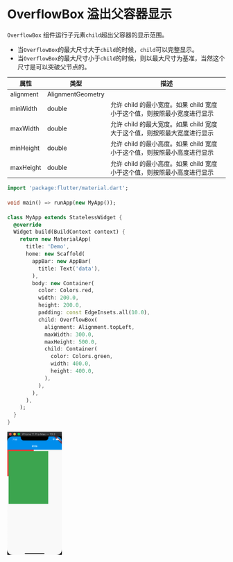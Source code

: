 
# OverflowBox 溢出父容器显示
`OverflowBox` 组件运行子元素`child`超出父容器的显示范围。

* 当`OverflowBox`的最大尺寸大于`child`的时候，`child`可以完整显示。
* 当`OverflowBox`的最大尺寸小于`child`的时候，则以最大尺寸为基准，当然这个尺寸是可以突破父节点的。

|属性|类型|描述|
| --- | --- | --- |
|alignment|AlignmentGeometry||
|minWidth|double|允许 child 的最小宽度。如果 child 宽度小于这个值，则按照最小宽度进行显示|
|maxWidth|double|允许 child 的最大宽度。如果 child 宽度大于这个值，则按照最大宽度进行显示|
|minHeight|double|允许 child 的最小高度。如果 child 宽度小于这个值，则按照最小高度进行显示|
|maxHeight|double|允许 child 的最小高度。如果 child 宽度小于这个值，则按照最小高度进行显示|

```dart
import 'package:flutter/material.dart';

void main() => runApp(new MyApp());

class MyApp extends StatelessWidget {
  @override
  Widget build(BuildContext context) {
    return new MaterialApp(
      title: 'Demo',
      home: new Scaffold(
        appBar: new AppBar(
          title: Text('data'),
        ),
        body: new Container(
          color: Colors.red,
          width: 200.0,
          height: 200.0,
          padding: const EdgeInsets.all(10.0),
          child: OverflowBox(
            alignment: Alignment.topLeft,
            maxWidth: 300.0,
            maxHeight: 500.0,
            child: Container(
              color: Colors.green,
              width: 400.0,
              height: 400.0,
            ),
          ),
        ),
      ),
    );
  }
}
```

<img src="/assets/images/flutter/46.png" width = "25%" height = "25%"/>
